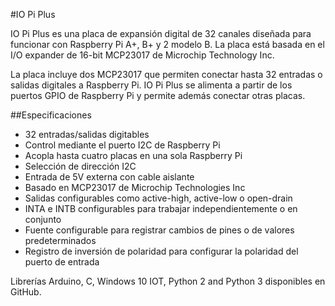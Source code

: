 <!--
---
name: IO Pi Plus
class: board
type: io
formfactor: HAT
manufacturer: AB Electronics
description: 32 Channel Digital Expansion Board
url: https://www.abelectronics.co.uk/p/54/IO-Pi-Plus
github: https://github.com/abelectronicsuk
buy: https://www.abelectronics.co.uk/p/54/IO-Pi-Plus
image: 'ab-io-pi-plus.png'
pincount: 40
eeprom: no
power: 3v3,5v
pin:
  '3':
    mode: i2c
  '5':
    mode: i2c
i2c:
  '0x20':
    name: MCP23017
    device: MCP23017
  '0x21':
    name: MCP23017
    device: MCP23017
-->
#IO Pi Plus

IO Pi Plus es una placa de expansión digital de 32 canales diseñada para funcionar con Raspberry Pi A+, B+ y 2 modelo B. La placa está basada en el I/O expander de 16-bit MCP23017 de Microchip Technology Inc.

La placa incluye dos MCP23017 que permiten conectar hasta 32 entradas o salidas digitales a Raspberry Pi. IO Pi Plus se alimenta a partir de los puertos GPIO de Raspberry Pi y permite además conectar otras placas.

##Especificaciones

-  32 entradas/salidas digitables
-  Control mediante el puerto I2C de Raspberry Pi
-  Acopla hasta cuatro placas en una sola Raspberry Pi
-  Selección de dirección I2C
-  Entrada de 5V externa con cable aislante
-  Basado en MCP23017 de Microchip Technologies Inc
-  Salidas configurables como active-high, active-low o open-drain
-  INTA e INTB configurables para trabajar independientemente o en conjunto
-  Fuente configurable para registrar cambios de pines o de valores predeterminados
-  Registro de inversión de polaridad para configurar la polaridad del puerto de entrada

Librerías Arduino, C, Windows 10 IOT, Python 2 and Python 3 disponibles en GitHub.
